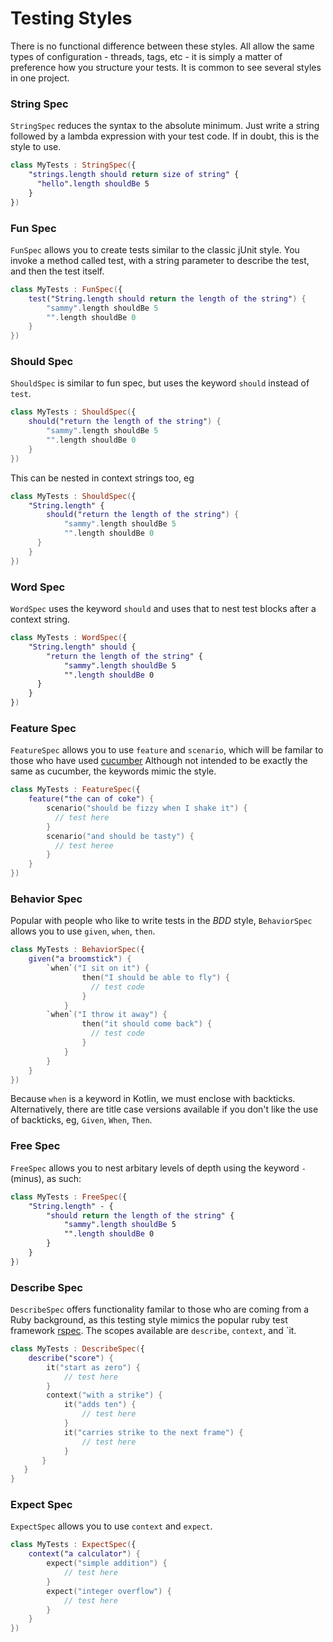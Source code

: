 Testing Styles
==============

There is no functional difference between these styles. All allow the same types of configuration - threads, tags, etc -
 it is simply a matter of preference how you structure your tests. It is common to see several styles in one project.

### String Spec

`StringSpec` reduces the syntax to the absolute minimum.
 Just write a string followed by a lambda expression with your test code. If in doubt, this is the style to use.

```kotlin
class MyTests : StringSpec({
    "strings.length should return size of string" {
      "hello".length shouldBe 5
    }
})
```

### Fun Spec

`FunSpec` allows you to create tests similar to the classic jUnit style.
 You invoke a method called test, with a string parameter to describe the test, and then the test itself.

```kotlin
class MyTests : FunSpec({
    test("String.length should return the length of the string") {
        "sammy".length shouldBe 5
        "".length shouldBe 0
    }
})
```

### Should Spec

`ShouldSpec` is similar to fun spec, but uses the keyword `should` instead of `test`.

```kotlin
class MyTests : ShouldSpec({
    should("return the length of the string") {
        "sammy".length shouldBe 5
        "".length shouldBe 0
    }
})
```

This can be nested in context strings too, eg

```kotlin
class MyTests : ShouldSpec({
    "String.length" {
        should("return the length of the string") {
            "sammy".length shouldBe 5
            "".length shouldBe 0
      }
    }
})
```

### Word Spec

`WordSpec` uses the keyword `should` and uses that to nest test blocks after a context string.

```kotlin
class MyTests : WordSpec({
    "String.length" should {
        "return the length of the string" {
            "sammy".length shouldBe 5
            "".length shouldBe 0
      }
    }
})
```

### Feature Spec

`FeatureSpec` allows you to use `feature` and `scenario`, which will be familar to those who have used [cucumber](http://docs.cucumber.io/gherkin/reference/)
Although not intended to be exactly the same as cucumber, the keywords mimic the style.

```kotlin
class MyTests : FeatureSpec({
    feature("the can of coke") {
        scenario("should be fizzy when I shake it") {
          // test here
        }
        scenario("and should be tasty") {
          // test heree
        }
    }
})
```
### Behavior Spec

Popular with people who like to write tests in the _BDD_ style, `BehaviorSpec` allows you to use `given`, `when`, `then`.

```kotlin
class MyTests : BehaviorSpec({
    given("a broomstick") {
        `when`("I sit on it") {
                then("I should be able to fly") {
                  // test code
                }
            }
        `when`("I throw it away") {
                then("it should come back") {
                  // test code
                }
            }
        }
    }
})
```

Because `when` is a keyword in Kotlin, we must enclose with backticks. Alternatively, there are title case versions
available if you don't like the use of backticks, eg, `Given`, `When`, `Then`.

### Free Spec

`FreeSpec` allows you to nest arbitary levels of depth using the keyword `-` (minus), as such:

```kotlin
class MyTests : FreeSpec({
    "String.length" - {
        "should return the length of the string" {
            "sammy".length shouldBe 5
            "".length shouldBe 0
        }
    }
})
```

### Describe Spec

`DescribeSpec` offers functionality familar to those who are coming from a Ruby background, as this testing style
 mimics the popular ruby test framework [rspec](http://rspec.info/). The scopes available are `describe`, `context`, and `it.

```kotlin
class MyTests : DescribeSpec({
    describe("score") {
        it("start as zero") {
            // test here
        }
        context("with a strike") {
            it("adds ten") {
                // test here
            }
            it("carries strike to the next frame") {
                // test here
            }
       }
   }
}
```
### Expect Spec

`ExpectSpec` allows you to use `context` and `expect`.

```kotlin
class MyTests : ExpectSpec({
    context("a calculator") {
        expect("simple addition") {
            // test here
        }
        expect("integer overflow") {
            // test here
        }
    }
})
```
